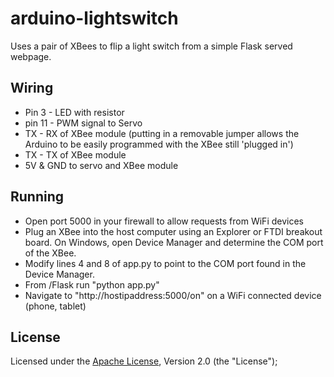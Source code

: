 arduino-lightswitch
=====

Uses a pair of XBees to flip a light switch from a simple Flask served webpage.

Wiring
----------

* Pin 3 - LED with resistor
* pin 11 - PWM signal to Servo
* TX - RX of XBee module (putting in a removable jumper allows the Arduino to be easily programmed with the XBee still 'plugged in')
* TX - TX of XBee module
* 5V & GND to servo and XBee module

Running
----------

* Open port 5000 in your firewall to allow requests from WiFi devices
* Plug an XBee into the host computer using an Explorer or FTDI breakout board. On Windows, open Device Manager and determine the COM port of the XBee. 
* Modify lines 4 and 8 of app.py to point to the COM port found in the Device Manager.
* From /Flask run "python app.py"
* Navigate to "http://hostipaddress:5000/on" on a WiFi connected device (phone, tablet)

License
-------
Licensed under the [Apache License](http://www.apache.org/licenses/LICENSE-2.0.html), Version 2.0 (the "License");